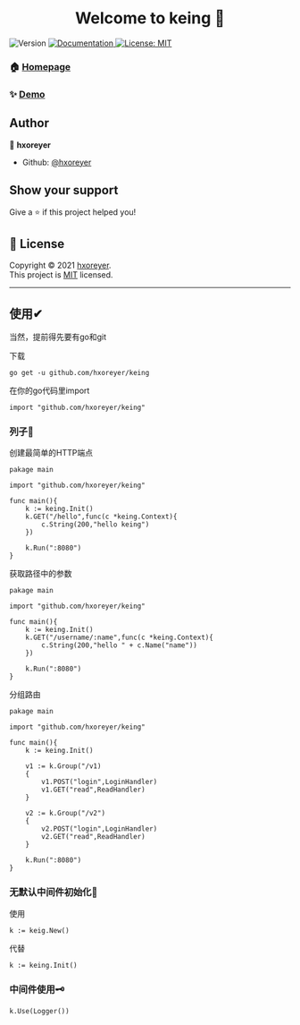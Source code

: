 <h1 align="center">Welcome to keing 👋</h1>
<p>
  <img alt="Version" src="https://img.shields.io/badge/version-0.1.1-blue.svg?cacheSeconds=2592000" />
  <a href="https://pkg.go.dev/github.com/hxoreyer/keing@v0.1.1" target="_blank">
    <img alt="Documentation" src="https://img.shields.io/badge/documentation-yes-brightgreen.svg" />
  </a>
  <a href="https://github.com/hXoreyer/keing/blob/master/LICENSE" target="_blank">
    <img alt="License: MIT" src="https://img.shields.io/badge/License-MIT-yellow.svg" />
  </a>
</p>

### 🏠 [Homepage](https://github.com/hxoreyer/keing)

### ✨ [Demo](https://github.com/hXoreyer/keing/tree/master/example)

## Author

👤 **hxoreyer**

* Github: [@hxoreyer](https://github.com/hxoreyer)

## Show your support

Give a ⭐️ if this project helped you!

## 📝 License

Copyright © 2021 [hxoreyer](https://github.com/hxoreyer).<br />
This project is [MIT](https://github.com/hXoreyer/keing/LICENSE) licensed.   

---
## 使用✔
当然，提前得先要有go和git  

下载  
```
go get -u github.com/hxoreyer/keing
```

在你的go代码里import
```
import "github.com/hxoreyer/keing"
```

### 列子💯   
创建最简单的HTTP端点   
```golang   
pakage main

import "github.com/hxoreyer/keing"

func main(){
	k := keing.Init()
	k.GET("/hello",func(c *keing.Context){
		c.String(200,"hello keing")
	})
	
	k.Run(":8080")
}
```
获取路径中的参数 
```golang   
pakage main

import "github.com/hxoreyer/keing"

func main(){
	k := keing.Init()
	k.GET("/username/:name",func(c *keing.Context){
		c.String(200,"hello " + c.Name("name"))
	})
	
	k.Run(":8080")
}
```
分组路由 
```golang   
pakage main

import "github.com/hxoreyer/keing"

func main(){
	k := keing.Init()
	
	v1 := k.Group("/v1)
	{
		v1.POST("login",LoginHandler)
		v1.GET("read",ReadHandler)
	}
	
	v2 := k.Group("/v2")
	{
		v2.POST("login",LoginHandler)
		v2.GET("read",ReadHandler)
	}
	
	k.Run(":8080")
}
```
### 无默认中间件初始化🚫
使用
```golang   
k := keig.New()
```
代替
```golang
k := keing.Init()
```
### 中间件使用🗝
```golang   
k.Use(Logger())
```

